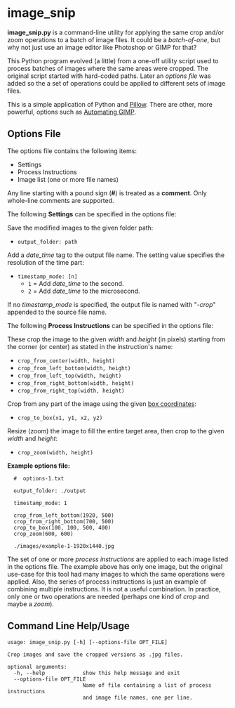 # image_snip #

**image_snip.py** is a command-line utility for applying the same crop and/or zoom operations to a batch of image files. It could be a *batch-of-one*, but why not just use an image editor like Photoshop or GIMP for that?

This Python program evolved (a little) from a one-off utility script used to process batches of images where the same areas were cropped. The original script started with hard-coded paths. Later an *options file* was added so the a set of operations could be applied to different sets of image files.

This is a simple application of Python and [Pillow](https://python-pillow.org/). There are other, more powerful, options such as [Automating GIMP](https://www.gimp.org/tutorials/Automate_Editing_in_GIMP/).


## Options File ##

The options file contains the following items:
- Settings
- Process Instructions
- Image list (one or more file names)

Any line starting with a pound sign (**#**) is treated as a **comment**. Only whole-line comments are supported.

The following **Settings** can be specified in the options file:

Save the modified images to the given folder path:
- `output_folder: path`

Add a *date_time* tag to the output file name. The setting value specifies the resolution of the time part:
- `timestamp_mode: [n]`
  - `1` = Add *date_time* to the second.
  - `2` = Add *date_time* to the microsecond.

If no *timestamp_mode* is specified, the output file is named with "*-crop*" appended to the source file name.

The following **Process Instructions** can be specified in the options file:

These crop the image to the given *width* and *height* (in pixels) starting from the corner (or center) as stated in the instruction's name:
- `crop_from_center(width, height)`
- `crop_from_left_bottom(width, height)`
- `crop_from_left_top(width, height)`
- `crop_from_right_bottom(width, height)`
- `crop_from_right_top(width, height)`

Crop from any part of the image using the given [box coordinates](https://pillow.readthedocs.io/en/stable/handbook/concepts.html#coordinate-system):
- `crop_to_box(x1, y1, x2, y2)`

Resize (zoom) the image to fill the entire target area, then crop to the given *width* and *height*:
- `crop_zoom(width, height)`


**Example options file:**

```
  #  options-1.txt

  output_folder: ./output

  timestamp_mode: 1

  crop_from_left_bottom(1920, 500)
  crop_from_right_bottom(700, 500)
  crop_to_box(100, 100, 500, 400)
  crop_zoom(600, 600)

  ./images/example-1-1920x1440.jpg
```

The set of one or more *process instructions* are applied to each image listed in the options file. The example above has only one image, but the original use-case for this tool had many images to which the same operations were applied. Also, the series of process instructions is just an example of combining multiple instructions. It is not a useful combination. In practice, only one or two operations are needed (perhaps one kind of *crop* and maybe a *zoom*).


## Command Line Help/Usage ##

```
usage: image_snip.py [-h] [--options-file OPT_FILE]

Crop images and save the cropped versions as .jpg files.

optional arguments:
  -h, --help            show this help message and exit
  --options-file OPT_FILE
                        Name of file containing a list of process instructions
                        and image file names, one per line.
```
